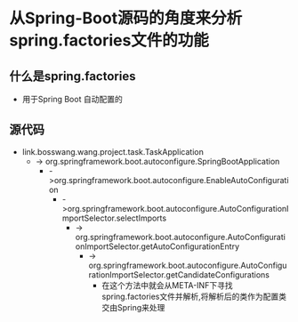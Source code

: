 # 从Spring-Boot源码的角度来分析spring.factories文件的功能

## 什么是spring.factories
+ 用于Spring Boot 自动配置的
## 源代码
+ link.bosswang.wang.project.task.TaskApplication
    - -> org.springframework.boot.autoconfigure.SpringBootApplication
      - ->org.springframework.boot.autoconfigure.EnableAutoConfiguration
        - ->org.springframework.boot.autoconfigure.AutoConfigurationImportSelector.selectImports
          - -> org.springframework.boot.autoconfigure.AutoConfigurationImportSelector.getAutoConfigurationEntry
            - -> org.springframework.boot.autoconfigure.AutoConfigurationImportSelector.getCandidateConfigurations
              - 在这个方法中就会从META-INF下寻找spring.factories文件并解析,将解析后的类作为配置类交由Spring来处理
    